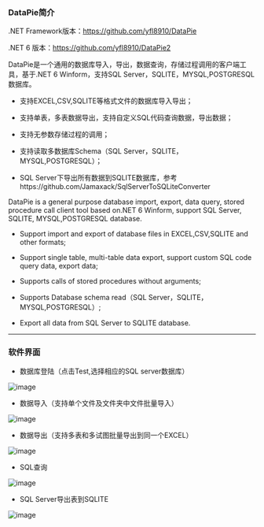 ### DataPie简介

.NET Framework版本：https://github.com/yfl8910/DataPie  

.NET 6 版本：https://github.com/yfl8910/DataPie2


DataPie是一个通用的数据库导入，导出，数据查询，存储过程调用的客户端工具，基于.NET 6 Winform，支持SQL Server，SQLITE，MYSQL,POSTGRESQL数据库。

-  支持EXCEL,CSV,SQLITE等格式文件的数据库导入导出；

-  支持单表，多表数据导出，支持自定义SQL代码查询数据，导出数据；

-  支持无参数存储过程的调用；

-  支持读取多数据库Schema（SQL Server，SQLITE，MYSQL,POSTGRESQL）；

- SQL Server下导出所有数据到SQLITE数据库，参考https://github.com/Jamaxack/SqlServerToSQLiteConverter

DataPie is a general purpose database import, export, data query, stored procedure call client tool based on.NET 6 Winform, support SQL Server, SQLITE, MYSQL,POSTGRESQL database.

-  Support import and export of database files in EXCEL,CSV,SQLITE and other formats;

-  Support single table, multi-table data export, support custom SQL code query data, export data;
 
-  Supports calls of stored procedures without arguments;

-  Supports Database schema read（SQL Server，SQLITE，MYSQL,POSTGRESQL）;
 
-  Export all data from SQL Server to SQLITE database.
---
### 软件界面

-  数据库登陆（点击Test,选择相应的SQL server数据库）

![image](https://user-images.githubusercontent.com/2750715/143333355-417c79bf-19a4-45b0-a7fe-7e4f4b7af359.png)

-  数据导入（支持单个文件及文件夹中文件批量导入）

![image](https://user-images.githubusercontent.com/2750715/143333471-266df7df-e990-4250-b7b4-adbd4d6a359a.png)

-  数据导出（支持多表和多试图批量导出到同一个EXCEL）

![image](https://user-images.githubusercontent.com/2750715/143333525-059847d0-c590-4659-a3b8-f713185b0d44.png)

-  SQL查询

![image](https://user-images.githubusercontent.com/2750715/143333585-c0f24d49-f8d7-4f01-a611-e41494409023.png)

-  SQL Server导出表到SQLITE

![image](https://user-images.githubusercontent.com/2750715/143333691-295c5853-3682-4447-97c3-845d94dcf44d.png)









